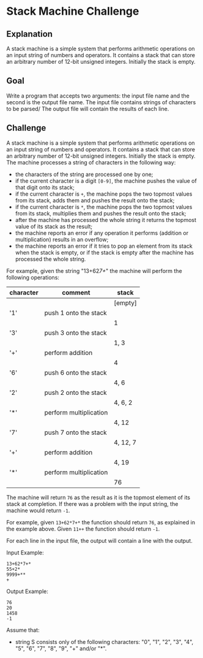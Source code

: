 # Stack Machine Challenge

## Explanation

A stack machine is a simple system that performs arithmetic operations on an input string of numbers and operators. It contains a stack that can store
an arbitrary number of 12-bit unsigned integers. Initially the stack is empty.

## Goal

Write a program that accepts two arguments: the input file name and the second is the output file name.
The input file contains strings of characters to be parsed/ The output file will contain the results of each line.

## Challenge

A stack machine is a simple system that performs arithmetic operations on an input string of numbers and operators. It contains a stack that can store an arbitrary number of 12-bit unsigned integers. Initially the stack is empty. The machine processes a string of characters in the following way:

- the characters of the string are processed one by one;
- if the current character is a digit `[0-9]`, the machine pushes the value of that digit onto its stack;
- if the current character is `+`, the machine pops the two topmost values from its stack, adds them and pushes the result onto the stack;
- if the current character is `*`, the machine pops the two topmost values from its stack, multiplies them and pushes the result onto the stack;
- after the machine has processed the whole string it returns the topmost value of its stack as the result;
- the machine reports an error if any operation it performs (addition or multiplication) results in an overflow;
- the machine reports an error if it tries to pop an element from its stack when the stack is empty, or if the stack is empty after the machine has processed the whole string.

For example, given the string "13+62*7+*" the machine will perform the following operations:

character 	| comment                | stack
 -----------|------------------------|----------
            |                        | [empty]
 '1'        | push 1 onto the stack  |
            |                        | 1
 '3'        | push 3 onto the stack  |
            |                        | 1, 3
 '+'        | perform addition       |
            |                        | 4
 '6'        | push 6 onto the stack  |
            |                        | 4, 6
 '2'        | push 2 onto the stack  |
            |                        | 4, 6, 2
 '*'        | perform multiplication |
            |                        | 4, 12
 '7'        | push 7 onto the stack  |
            |                        | 4, 12, 7
 '+'        | perform addition       |
            |                        | 4, 19
 '*'        | perform multiplication |
            |                        | 76

The machine will return `76` as the result as it is the topmost element of its stack at completion. If there was a problem with the input string, the machine would return `-1`.

For example, given `13+62*7+*` the function should return `76`, as explained in the example above. Given `11++` the function should return `-1`.

For each line in the input file, the output will contain a line with the output.

Input Example:
```
13+62*7+*
55+2*
9999+**
+
```

Output Example:
```
76
20
1458
-1
```


Assume that:
- string S consists only of the following characters: "0", "1", "2", "3", "4", "5", "6", "7", "8", "9", "+" and/or "*".
